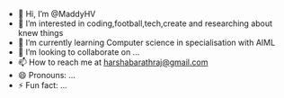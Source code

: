 - 👋 Hi, I’m @MaddyHV
- 👀 I’m interested in coding,football,tech,create and researching about knew things
- 🌱 I’m currently learning Computer science in specialisation with AIML
- 💞️ I’m looking to collaborate on ...
- 📫 How to reach me at harshabarathraj@gmail.com
- 😄 Pronouns: ...
- ⚡ Fun fact: ...

<!---
MaddyHV/MaddyHV is a ✨ special ✨ repository because its `README.md` (this file) appears on your GitHub profile.
You can click the Preview link to take a look at your changes.
--->
